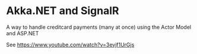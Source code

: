 # Akka.NET and SignalR
A way to handle creditcard payments (many at once) using the Actor Model and ASP.NET

See https://www.youtube.com/watch?v=3evjf1UrGjs

